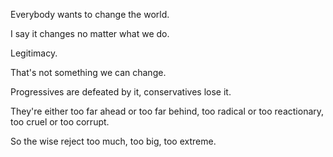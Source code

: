 Everybody wants to change the world.

I say it changes no matter what we do.

Legitimacy.

That's not something we can change.

Progressives are defeated by it,
conservatives lose it.

They're either too far ahead or too far behind,
too radical or too reactionary,
too cruel or too corrupt.

So the wise
reject too much,
too big,
too extreme.
